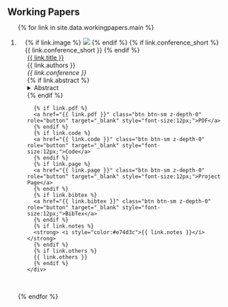 <h2 id="publications" style="margin: 30px 0px 0px;">Working Papers</h2>

<div class="publications">
<ol class="bibliography">

{% for link in site.data.workingpapers.main %}

<li>
<div class="pub-row" style="margin-bottom: 30px;border: 1px solid transparent;">
  <div class="col-sm-3 abbr" style="position: relative;padding-right: 15px;padding-left: 15px; margin: 0px 0px 0em;">
    {% if link.image %} 
    <img src="{{ link.image }}" class="teaser img-fluid z-depth-1" style="width=100;height=40%">
    {% endif %}
    {% if link.conference_short %} 
    <abbr class="badge">{{ link.conference_short }}</abbr>
    {% endif %}
  </div>
  <div class="col-sm-9" style="position: relative;padding-right: 15px;padding-left: 20px; margin: 0px 0px 0em;">
      <div class="title"><a href="{{ link.pdf }}" target="_blank">{{ link.title }}</a></div>
      <div class="author">{{ link.authors }}</div>
      <div class="periodical"><em>{{ link.conference }}</em>
      </div>
    <div class="links">
      {% if link.abstract %} 
  <details>
    <summary style="cursor:pointer;">Abstract</summary>
    <blockquote style="font-size:16px; font-style:normal; margin-top:0; margin-bottom:0; border-left:4px solid #e5e5e5; border-top:0; border-bottom:0; padding-left:5px; width:100%;">
      <p style="margin-top:0; margin-bottom:0;">{{ link.abstract }}</p>
    </blockquote>
  </details>
      {% endif %} 
      
      {% if link.pdf %} 
      <a href="{{ link.pdf }}" class="btn btn-sm z-depth-0" role="button" target="_blank" style="font-size:12px;">PDF</a>
      {% endif %}
      {% if link.code %} 
      <a href="{{ link.code }}" class="btn btn-sm z-depth-0" role="button" target="_blank" style="font-size:12px;">Code</a>
      {% endif %}
      {% if link.page %} 
      <a href="{{ link.page }}" class="btn btn-sm z-depth-0" role="button" target="_blank" style="font-size:12px;">Project Page</a>
      {% endif %}
      {% if link.bibtex %} 
      <a href="{{ link.bibtex }}" class="btn btn-sm z-depth-0" role="button" target="_blank" style="font-size:12px;">BibTex</a>
      {% endif %}
      {% if link.notes %} 
      <strong> <i style="color:#e74d3c">{{ link.notes }}</i></strong>
      {% endif %}
      {% if link.others %} 
      {{ link.others }}
      {% endif %}          
    </div>
  </div>
</div>
</li>


{% endfor %}

</ol>
</div>

